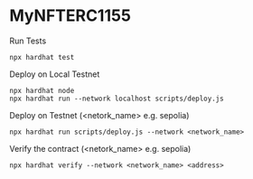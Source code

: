 # MyNFTERC1155

Run Tests
```shell
npx hardhat test
```

Deploy on Local Testnet
```shell 
npx hardhat node
npx hardhat run --network localhost scripts/deploy.js
```

Deploy on Testnet (<netork_name> e.g. sepolia)
```shell
npx hardhat run scripts/deploy.js --network <network_name>
```

Verify the contract (<netork_name> e.g. sepolia)
``` shell
npx hardhat verify --network <network_name> <address>
```

